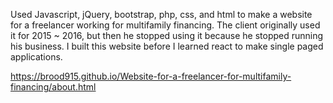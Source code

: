 Used Javascript, jQuery, bootstrap, php, css, and html to make a website for a freelancer working for multifamily financing.
The client originally used it for 2015 ~ 2016, but then he stopped using it because he stopped running his business.
I built this website before I learned react to make single paged applications.


https://brood915.github.io/Website-for-a-freelancer-for-multifamily-financing/about.html
